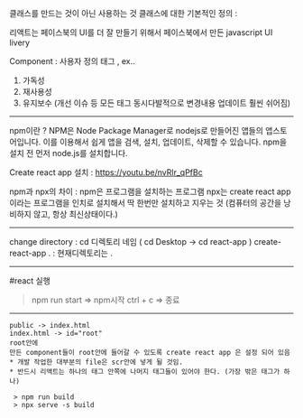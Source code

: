 클래스를 만드는 것이 아닌 사용하는 것
클래스에 대한 기본적인 정의 : 

리액트는 페이스북의 UI를 더 잘 만들기 위해서 페이스북에서 만든 javascript UI livery


Component : 사용자 정의 태그 <Top></Top> , <sicebar></Sidebar> ex..

1. 가독성
2. 재사용성
3. 유지보수 (개선 이슈 등 모든 태그 동시다발적으로 변경내용 업데이트 훨씬 쉬어짐)



---


npm이란 ? NPM은 Node Package Manager로 nodejs로 만들어진 앱들의 앱스토어입니다. 이를 이용해서 쉽게 앱을 검색, 설치, 업데이트, 삭제할 수 있습니다. npm을 설치 전 먼저 node.js를 설치합니다.


Create react app 설치 : https://youtu.be/nvRlr_qPfBc

npm과 npx의 차이 : npm은 프로그램을 설치하는 프로그램 npx는 create react app이라는 프로그램을 인치로 설치해서 딱 한번만 설치하고 지우는 것 (컴퓨터의 공간을 낭비하지 않고, 항상 최신상태이다.)


---

change directory : cd 디렉토리 네임 ( cd Desktop -> cd react-app )
create-react-app . : 현재디렉토리는 . 


---

#react 실행
  > npm run start => npm시작
  > ctrl + c => 종료
  
  ---
  ```
  public -> index.html
  index.html -> id="root"
  root안에 
  만든 component들이 root안에 들어갈 수 있도록 create react app 은 설정 되어 있음
  * 개발 작업한 대부분의 file은 scr안에 넣게 될 것임.
  * 반드시 리액트는 하나의 태그 안쪽에 나머지 태그들이 있어야 한다. (가장 밖은 태그가 하나)
  
  ```
     > npm run build
     > npx serve -s build
